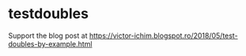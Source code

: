 # testdoubles

Support the blog post at https://victor-ichim.blogspot.ro/2018/05/test-doubles-by-example.html